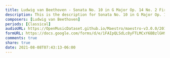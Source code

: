 ```yaml
---
title: Ludwig van Beethoven - Sonata No. 10 in G Major Op. 14 No. 2 First Movement (1)
description: This is the description for Sonata No. 10 in G Major Op. 14 No. 2 First Movement by Ludwig van Beethoven
composers: [Ludwig van Beethoven]
periods: [Classical]
audioURL: https://OpenMusicDataset.github.io/Maestro/maestro-v3.0.0/2011/MIDI-Unprocessed_09_R1_2011_MID--AUDIO_R1-D3_13_Track13_wav.midi
formURL: https://docs.google.com/forms/d/e/1FAIpQLSdLc8yFTLMCxY6BBzlGH9jNqNnXtzLfgUgLZFuht-M3Pfpe_w/viewform
comments: true
share: true
date: 2021-08-08T07:43:13-06:00
---
```

